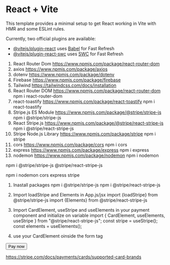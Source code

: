 # React + Vite

This template provides a minimal setup to get React working in Vite with HMR and some ESLint rules.

Currently, two official plugins are available:

- [@vitejs/plugin-react](https://github.com/vitejs/vite-plugin-react/blob/main/packages/plugin-react/README.md) uses [Babel](https://babeljs.io/) for Fast Refresh
- [@vitejs/plugin-react-swc](https://github.com/vitejs/vite-plugin-react-swc) uses [SWC](https://swc.rs/) for Fast Refresh

<!-- Packages -->

1. React Router Dom
   https://www.npmjs.com/package/react-router-dom
2. axios
   https://www.npmjs.com/package/axios
3. dotenv
   https://www.npmjs.com/package/dotenv
4. Firebase
   https://www.npmjs.com/package/firebase
5. Tailwind
   https://tailwindcss.com/docs/installation
6. React Router DOM
   https://www.npmjs.com/package/react-router-dom
   npm i react-router-dom
7. react-toastify
   https://www.npmjs.com/package/react-toastify
   npm i react-toastify
8. Stripe.js ES Module
   https://www.npmjs.com/package/@stripe/stripe-js
   npm i @stripe/stripe-js
9. React Stripe.js
   https://www.npmjs.com/package/@stripe/react-stripe-js
   npm i @stripe/react-stripe-js
10. Stripe Node.js Library
    https://www.npmjs.com/package/stripe
    npm i stripe
11. cors
    https://www.npmjs.com/package/cors
    npm i cors
12. express
    https://www.npmjs.com/package/express
    npm i express
13. nodemon
    https://www.npmjs.com/package/nodemon
    npm i nodemon

npm i @stripe/stripe-js @stripe/react-stripe-js

npm i nodemon cors express stripe

<!-- Stripe payment integration steps  -->

1.  Inastall packages
    npm i @stripe/stripe-js
    npm i @stripe/react-stripe-js

2.  Import loadStripe and Elements in App.js/jsx
    import {loadStripe} from @stripe/stripe-js
    import {Elements} from @stripe/react-stripe-js

3.  Import CardElement, useStripe and useElements in your payment component and initialize on variable
    import { CardElement, useElements, useStripe } from "@stripe/react-stripe-js";
    const stripe = useStripe();
    const elements = useElements();

4.  use your CardElement oinside the form tag
<form><CardElement />
<button>Pay now</button>
</form>

<!-- Srtipe supported card list -->

https://stripe.com/docs/payments/cards/supported-card-brands
